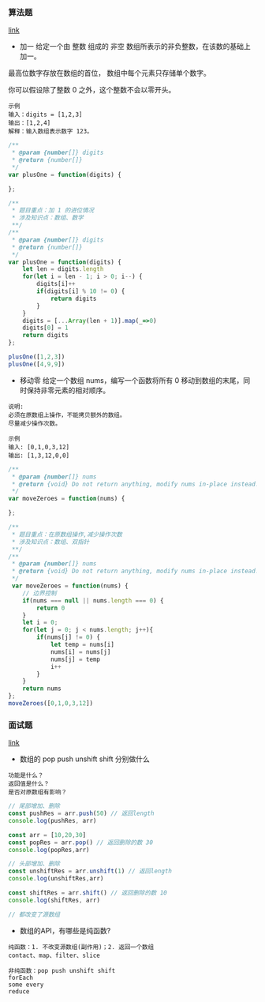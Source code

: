 ### 算法题
[link](https://leetcode-cn.com/leetbook/read/top-interview-questions-easy/x2cv1c/)

- 加一
给定一个由 整数 组成的 非空 数组所表示的非负整数，在该数的基础上加一。

最高位数字存放在数组的首位， 数组中每个元素只存储单个数字。

你可以假设除了整数 0 之外，这个整数不会以零开头。

```
示例
输入：digits = [1,2,3]
输出：[1,2,4]
解释：输入数组表示数字 123。
```

```javascript
/**
 * @param {number[]} digits
 * @return {number[]}
 */
var plusOne = function(digits) {

};
```

```javascript
/**
 * 题目重点：加 1 的进位情况
 * 涉及知识点：数组、数学
 **/
/**
 * @param {number[]} digits
 * @return {number[]}
 */
var plusOne = function(digits) {
    let len = digits.length
    for(let i = len - 1; i > 0; i--) {
        digits[i]++
        if(digits[i] % 10 != 0) {
            return digits
        }
    }
    digits = [...Array(len + 1)].map(_=>0)
    digits[0] = 1
    return digits
};

plusOne([1,2,3])
plusOne([4,9,9])
 ```

- 移动零
给定一个数组 nums，编写一个函数将所有 0 移动到数组的末尾，同时保持非零元素的相对顺序。

```
说明:
必须在原数组上操作，不能拷贝额外的数组。
尽量减少操作次数。
```

```
示例
输入: [0,1,0,3,12]
输出: [1,3,12,0,0]
```

```javascript
/**
 * @param {number[]} nums
 * @return {void} Do not return anything, modify nums in-place instead.
 */
var moveZeroes = function(nums) {

};
```

```javascript
/**
 * 题目重点：在原数组操作,减少操作次数
 * 涉及知识点：数组、双指针
 **/
/**
 * @param {number[]} nums
 * @return {void} Do not return anything, modify nums in-place instead.
 */
 var moveZeroes = function(nums) {
    // 边界控制
    if(nums === null || nums.length === 0) {
        return 0
    }
    let i = 0;
    for(let j = 0; j < nums.length; j++){
        if(nums[j] != 0) {
            let temp = nums[i]
            nums[i] = nums[j]
            nums[j] = temp
            i++
        }
    }
    return nums
};
moveZeroes([0,1,0,3,12])
```

### 面试题
[link](https://github.com/luozyiii/front-end-interview/blob/main/07-%E7%9C%9F%E9%A2%98.md)

- 数组的 pop push unshift shift 分别做什么
```
功能是什么？
返回值是什么？
是否对原数组有影响？
```

```javascript
// 尾部增加、删除
const pushRes = arr.push(50) // 返回length
console.log(pushRes, arr)

const arr = [10,20,30]
const popRes = arr.pop() // 返回删除的数 30
console.log(popRes,arr)

// 头部增加、删除
const unshiftRes = arr.unshift(1) // 返回length
console.log(unshiftRes,arr)

const shiftRes = arr.shift() // 返回删除的数 10
console.log(shiftRes, arr)

// 都改变了源数组
```

- 数组的API，有哪些是纯函数?
```
纯函数：1. 不改变源数组(副作用)；2. 返回一个数组
contact、map、filter、slice

非纯函数：pop push unshift shift 
forEach
some every
reduce
```


